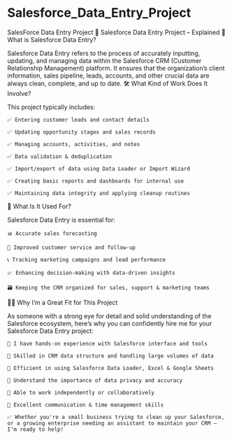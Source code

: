 # Salesforce_Data_Entry_Project
SalesForce Data Entry Project 
📌 Salesforce Data Entry Project – Explained
🧾 What is Salesforce Data Entry?

Salesforce Data Entry refers to the process of accurately inputting, updating, and managing data within the Salesforce CRM (Customer Relationship Management) platform. It ensures that the organization’s client information, sales pipeline, leads, accounts, and other crucial data are always clean, complete, and up to date.
🛠 What Kind of Work Does It Involve?

This project typically includes:

    ✅ Entering customer leads and contact details

    ✅ Updating opportunity stages and sales records

    ✅ Managing accounts, activities, and notes

    ✅ Data validation & deduplication

    ✅ Import/export of data using Data Loader or Import Wizard

    ✅ Creating basic reports and dashboards for internal use

    ✅ Maintaining data integrity and applying cleanup routines

🌟 What Is It Used For?

Salesforce Data Entry is essential for:

    📊 Accurate sales forecasting

    🤝 Improved customer service and follow-up

    📞 Tracking marketing campaigns and lead performance

    📈 Enhancing decision-making with data-driven insights

    🗃 Keeping the CRM organized for sales, support & marketing teams

🙋‍♂️ Why I’m a Great Fit for This Project

As someone with a strong eye for detail and solid understanding of the Salesforce ecosystem, here’s why you can confidently hire me for your Salesforce Data Entry project:

    🔹 I have hands-on experience with Salesforce interface and tools

    🔹 Skilled in CRM data structure and handling large volumes of data

    🔹 Efficient in using Salesforce Data Loader, Excel & Google Sheets

    🔹 Understand the importance of data privacy and accuracy

    🔹 Able to work independently or collaboratively

    🔹 Excellent communication & time management skills

    ✅ Whether you're a small business trying to clean up your Salesforce, or a growing enterprise needing an assistant to maintain your CRM — I’m ready to help!
